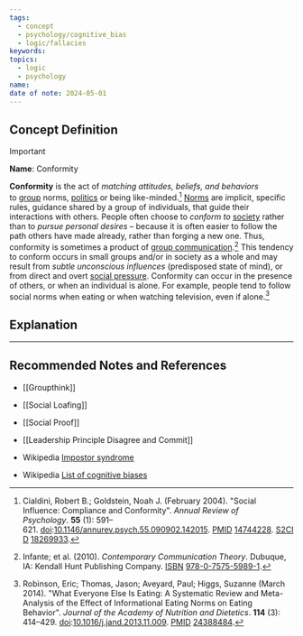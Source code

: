```yaml
---
tags:
  - concept
  - psychology/cognitive_bias
  - logic/fallacies
keywords: 
topics:
  - logic
  - psychology
name: 
date of note: 2024-05-01
---
```


## Concept Definition

>[!important]
>**Name**:  Conformity
>
>**Conformity** is the act of *matching attitudes, beliefs, and behaviors* to [group](https://en.wikipedia.org/wiki/Social_group "Social group") norms, [politics](https://en.wikipedia.org/wiki/Politics "Politics") or being like-minded.[^1] [Norms](https://en.wikipedia.org/wiki/Social_norm "Social norm") are implicit, specific rules, guidance shared by a group of individuals, that guide their interactions with others. People often choose to *conform to* [society](https://en.wikipedia.org/wiki/Society "Society") rather than to *pursue personal desires* – because it is often easier to follow the path others have made already, rather than forging a new one. Thus, conformity is sometimes a product of [group communication](https://en.wikipedia.org/wiki/Group_communication "Group communication").[^2] This tendency to conform occurs in small groups and/or in society as a whole and may result from *subtle unconscious influences* (predisposed state of mind), or from direct and overt [social pressure](https://en.wikipedia.org/wiki/Social_pressure "Social pressure"). Conformity can occur in the presence of others, or when an individual is alone. For example, people tend to follow social norms when eating or when watching television, even if alone.[^3]



## Explanation





-----------
##  Recommended Notes and References

- [[Groupthink]]
- [[Social Loafing]]
- [[Social Proof]]
- [[Leadership Principle Disagree and Commit]]


- Wikipedia [Impostor syndrome](https://en.wikipedia.org/wiki/Impostor_syndrome)
- Wikipedia [List of cognitive biases](https://en.wikipedia.org/wiki/List_of_cognitive_biases)

[^1]: Cialdini, Robert B.; Goldstein, Noah J. (February 2004). "Social Influence: Compliance and Conformity". _Annual Review of Psychology_. **55** (1): 591–621. [doi](https://en.wikipedia.org/wiki/Doi_(identifier) "Doi (identifier)"):[10.1146/annurev.psych.55.090902.142015](https://doi.org/10.1146%2Fannurev.psych.55.090902.142015). [PMID](https://en.wikipedia.org/wiki/PMID_(identifier) "PMID (identifier)") [14744228](https://pubmed.ncbi.nlm.nih.gov/14744228). [S2CID](https://en.wikipedia.org/wiki/S2CID_(identifier) "S2CID (identifier)") [18269933](https://api.semanticscholar.org/CorpusID:18269933).

[^2]: Infante; et al. (2010). _Contemporary Communication Theory_. Dubuque, IA: Kendall Hunt Publishing Company. [ISBN](https://en.wikipedia.org/wiki/ISBN_(identifier) "ISBN (identifier)") [978-0-7575-5989-1](https://en.wikipedia.org/wiki/Special:BookSources/978-0-7575-5989-1 "Special:BookSources/978-0-7575-5989-1").

[^3]: Robinson, Eric; Thomas, Jason; Aveyard, Paul; Higgs, Suzanne (March 2014). "What Everyone Else Is Eating: A Systematic Review and Meta-Analysis of the Effect of Informational Eating Norms on Eating Behavior". _Journal of the Academy of Nutrition and Dietetics_. **114** (3): 414–429. [doi](https://en.wikipedia.org/wiki/Doi_(identifier) "Doi (identifier)"):[10.1016/j.jand.2013.11.009](https://doi.org/10.1016%2Fj.jand.2013.11.009). [PMID](https://en.wikipedia.org/wiki/PMID_(identifier) "PMID (identifier)") [24388484](https://pubmed.ncbi.nlm.nih.gov/24388484).

